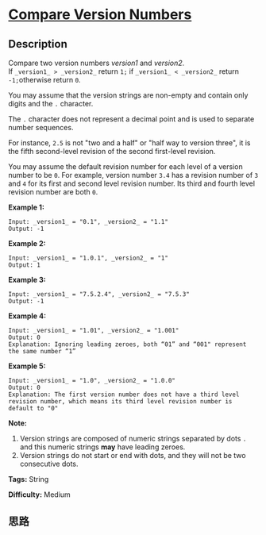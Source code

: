 # [Compare Version Numbers][title]

## Description

Compare two version numbers _version1_ and _version2_.  
If `_version1_ > _version2_` return `1;` if `_version1_ < _version2_` return
`-1;`otherwise return `0`.

You may assume that the version strings are non-empty and contain only digits
and the `.` character.

The `.` character does not represent a decimal point and is used to separate
number sequences.

For instance, `2.5` is not "two and a half" or "half way to version three", it
is the fifth second-level revision of the second first-level revision.

You may assume the default revision number for each level of a version number
to be `0`. For example, version number `3.4` has a revision number of `3` and
`4` for its first and second level revision number. Its third and fourth level
revision number are both `0`.



**Example 1:**
            Input: _version1_ = "0.1", _version2_ = "1.1"    Output: -1

**Example 2:**
            Input: _version1_ = "1.0.1", _version2_ = "1"    Output: 1

**Example 3:**
            Input: _version1_ = "7.5.2.4", _version2_ = "7.5.3"    Output: -1

**Example 4:**
            Input: _version1_ = "1.01", _version2_ = "1.001"    Output: 0    Explanation: Ignoring leading zeroes, both “01” and “001" represent the same number “1”

**Example 5:**
            Input: _version1_ = "1.0", _version2_ = "1.0.0"    Output: 0    Explanation: The first version number does not have a third level revision number, which means its third level revision number is default to "0"



**Note:**

  1. Version strings are composed of numeric strings separated by dots `.` and this numeric strings **may** have leading zeroes. 
  2. Version strings do not start or end with dots, and they will not be two consecutive dots.


**Tags:** String

**Difficulty:** Medium

## 思路

[title]: https://leetcode.com/problems/compare-version-numbers
